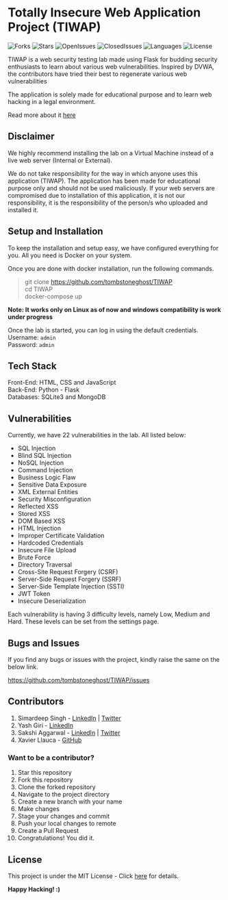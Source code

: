 # Totally Insecure Web Application Project (TIWAP)

![Forks](https://img.shields.io/github/forks/tombstoneghost/TIWAP?style=for-the-badge)
![Stars](https://img.shields.io/github/stars/tombstoneghost/TIWAP?style=for-the-badge)
![OpenIssues](https://img.shields.io/github/issues/tombstoneghost/TIWAP?style=for-the-badge)
![ClosedIssues](https://img.shields.io/github/issues-closed/tombstoneghost/TIWAP?style=for-the-badge)
![Languages](https://img.shields.io/github/languages/count/tombstoneghost/TIWAP?style=for-the-badge)
![License](https://img.shields.io/github/license/tombstoneghost/TIWAP?style=for-the-badge)



TIWAP is a web security testing lab made using Flask for budding security enthusiasts to learn about various web 
vulnerabilities. Inspired by DVWA, the contributors have tried their best to regenerate various web vulnerabilities

The application is solely made for educational purpose and to learn web hacking in a legal environment. 

Read more about it [here](https://singh-simardeepsingh99.medium.com/tiwap-3a8b70043ce9)

## Disclaimer

We highly recommend installing the lab on a Virtual Machine instead of a live web server (Internal or External).

We do not take responsibility for the way in which anyone uses this application (TIWAP). 
The application has been made for educational purpose only and should not be used maliciously. 
If your web servers are compromised due to installation of this application, 
it is not our responsibility, it is the responsibility of the person/s who uploaded and installed it.


## Setup and Installation
To keep the installation and setup easy, we have configured everything for you. All you need is Docker on your system.

Once you are done with docker installation, run the following commands. 

> git clone https://github.com/tombstoneghost/TIWAP <br/>
> cd TIWAP <br/>
> docker-compose up

<strong>Note: It works only on Linux as of now and windows compatibility is work under progress </strong>

Once the lab is started, you can log in using the default credentials.<br/>
Username: `admin` <br/>
Password: `admin`

## Tech Stack

Front-End: HTML, CSS and JavaScript <br/>
Back-End: Python - Flask <br/>
Databases: SQLite3 and MongoDB

## Vulnerabilities

Currently, we have 22 vulnerabilities in the lab. All listed below:

- SQL Injection
- Blind SQL Injection
- NoSQL Injection
- Command Injection
- Business Logic Flaw
- Sensitive Data Exposure
- XML External Entities
- Security Misconfiguration
- Reflected XSS
- Stored XSS
- DOM Based XSS
- HTML Injection
- Improper Certificate Validation
- Hardcoded Credentials
- Insecure File Upload
- Brute Force
- Directory Traversal
- Cross-Site Request Forgery (CSRF)
- Server-Side Request Forgery (SSRF)
- Server-Side Template Injection (SSTI)
- JWT Token
- Insecure Deserialization

Each vulnerability is having 3 difficulty levels, namely Low, Medium and Hard. 
These levels can be set from the settings page.


## Bugs and Issues

If you find any bugs or issues with the project, kindly raise the same on the below link.

https://github.com/tombstoneghost/TIWAP/issues

## Contributors

1. Simardeep Singh - [LinkedIn](https://www.linkedin.com/in/simardeepsingh99/) | [Twitter](https://twitter.com/simardeep99)
2. Yash Giri -  [LinkedIn](https://www.linkedin.com/in/yashgiri/)
3. Sakshi Aggarwal - [LinkedIn](https://www.linkedin.com/in/s4ksh1/) | [Twitter](https://twitter.com/s4ksh1)
4. Xavier Llauca - [GitHub](https://github.com/xllauca)

### Want to be a contributor? 

1. Star this repository
2. Fork this repository
3. Clone the forked repository
4. Navigate to the project directory
5. Create a new branch with your name
6. Make changes
7. Stage your changes and commit
8. Push your local changes to remote
9. Create a Pull Request
10. Congratulations! You did it. 

## License 

This project is under the MIT License - Click [here](https://github.com/tombstoneghost/TIWAP/blob/master/LICENSE) for details.

<strong>Happy Hacking! :)</strong>

